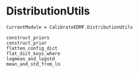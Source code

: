 # DistributionUtils

```@meta
CurrentModule = CalibrateEDMF.DistributionUtils
```

```@docs
construct_priors
construct_prior
flatten_config_dict
flat_dict_keys_where
logmean_and_logstd
mean_and_std_from_ln
```